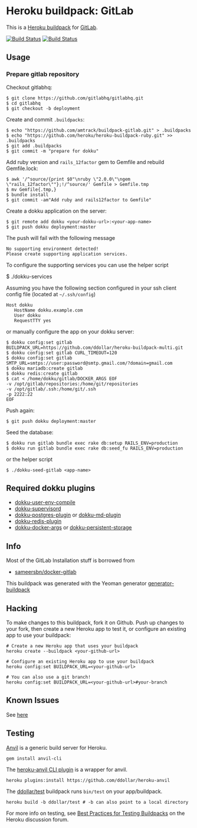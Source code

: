 # Heroku buildpack: GitLab

This is a [Heroku buildpack](http://devcenter.heroku.com/articles/buildpacks) for [GitLab](http://gitlab.org/).

[![Build Status](https://secure.travis-ci.org/amtrack/buildpack-gitlab.png?branch=master)](http://travis-ci.org/amtrack/buildpack-gitlab)
[![Build Status](https://drone.io/github.com/amtrack/buildpack-gitlab/status.png)](https://drone.io/github.com/amtrack/buildpack-gitlab/latest)

## Usage

### Prepare gitlab repository

Checkout gitlabhq:

	$ git clone https://github.com/gitlabhq/gitlabhq.git
	$ cd gitlabhq
	$ git checkout -b deployment

Create and commit `.buildpacks`:

    $ echo "https://github.com/amtrack/buildpack-gitlab.git" > .buildpacks
    $ echo "https://github.com/heroku/heroku-buildpack-ruby.git" >> .buildpacks
	$ git add .buildpacks
	$ git commit -m "prepare for dokku"

Add ruby version and `rails_12factor` gem to Gemfile and rebuild Gemfile.lock:

    $ awk '/^source/{print $0"\nruby \"2.0.0\"\ngem \"rails_12factor\""};!/^source/' Gemfile > Gemfile.tmp
    $ mv Gemfile{.tmp,}
    $ bundle install
    $ git commit -am"Add ruby and rails12factor to Gemfile"

Create a dokku application on the server:

	$ git remote add dokku <your-dokku-url>:<your-app-name>
	$ git push dokku deployment:master

The push will fail with the following message

    No supporting environment detected!
    Please create supporting application services.

To configure the supporting services you can use the helper script

   $ ./dokku-services <app-name>

Assuming you have the following section configured in your ssh client config file (located at `~/.ssh/config`)

```ssh
Host dokku
   HostName dokku.example.com
   User dokku
   RequestTTY yes
```

or manually configure the app on your dokku server:

	$ dokku config:set gitlab BUILDPACK_URL=https://github.com/ddollar/heroku-buildpack-multi.git
	$ dokku config:set gitlab CURL_TIMEOUT=120
	$ dokku config:set gitlab SMTP_URL=smtps://user:password@smtp.gmail.com/?domain=gmail.com
	$ dokku mariadb:create gitlab
	$ dokku redis:create gitlab
	$ cat < /home/dokku/gitlab/DOCKER_ARGS EOF
	-v /opt/gitlab/repositories:/home/git/repositories
	-v /opt/gitlab/.ssh:/home/git/.ssh
	-p 2222:22
	EOF

Push again:

	$ git push dokku deployment:master

Seed the database:

	$ dokku run gitlab bundle exec rake db:setup RAILS_ENV=production
	$ dokku run gitlab bundle exec rake db:seed_fu RAILS_ENV=production

or the helper script

    $ ./dokku-seed-gitlab <app-name>
    

## Required dokku plugins

 * [dokku-user-env-compile](https://github.com/musicglue/dokku-user-env-compile)
 * [dokku-supervisord](https://github.com/statianzo/dokku-supervisord)
 * [dokku-postgres-plugin](https://github.com/jezdez/dokku-postgres-plugin) or [dokku-md-plugin](https://github.com/Kloadut/dokku-md-plugin)
 * [dokku-redis-plugin](https://github.com/luxifer/dokku-redis-plugin)
 * [dokku-docker-args](https://github.com/amtrack/dokku-docker-args) or [dokku-persistent-storage](https://github.com/dyson/dokku-persistent-storage)

## Info

Most of the GitLab Installation stuff is borrowed from

 * [sameersbn/docker-gitlab](https://github.com/sameersbn/docker-gitlab)

This buildpack was generated with the Yeoman generator [generator-buildpack](https://github.com/amtrack/generator-buildpack)

Hacking
-------

To make changes to this buildpack, fork it on Github. Push up changes to your fork, then create a new Heroku app to test it, or configure an existing app to use your buildpack:

```
# Create a new Heroku app that uses your buildpack
heroku create --buildpack <your-github-url>

# Configure an existing Heroku app to use your buildpack
heroku config:set BUILDPACK_URL=<your-github-url>

# You can also use a git branch!
heroku config:set BUILDPACK_URL=<your-github-url>#your-branch
```

## Known Issues

See [here](https://github.com/amtrack/buildpack-gitlab/wiki/KnownIssues)

## Testing

[Anvil](https://github.com/ddollar/anvil) is a generic build server for Heroku.

```
gem install anvil-cli
```

The [heroku-anvil CLI plugin](https://github.com/ddollar/heroku-anvil) is a wrapper for anvil.

```
heroku plugins:install https://github.com/ddollar/heroku-anvil
```

The [ddollar/test](https://github.com/ddollar/buildpack-test) buildpack runs `bin/test` on your app/buildpack.

```
heroku build -b ddollar/test # -b can also point to a local directory
```

For more info on testing, see [Best Practices for Testing Buildpacks](https://discussion.heroku.com/t/best-practices-for-testing-buildpacks/294) on the Heroku discussion forum.

